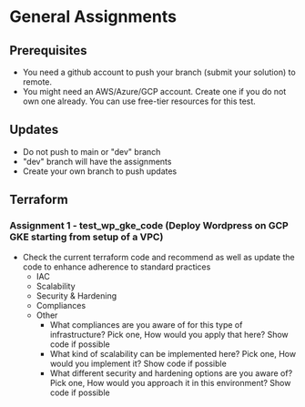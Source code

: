 # General Assignments

## Prerequisites
* You need a github account to push your branch (submit your solution) to remote.
* You might need an AWS/Azure/GCP account. Create one if you do not own one already. You can use free-tier resources for this test.

## Updates
* Do not push to main or "dev" branch
* "dev" branch will have the assignments
* Create your own branch to push updates

## Terraform
### Assignment 1 - test_wp_gke_code (Deploy Wordpress on GCP GKE starting from setup of a VPC)
* Check the current terraform code and recommend as well as update the code to enhance adherence to standard practices
  * IAC
  * Scalability
  * Security & Hardening
  * Compliances
  * Other
    * What compliances are you aware of for this type of infrastructure? Pick one, How would you apply that here? Show code if possible
    * What kind of scalability can be implemented here? Pick one, How would you implement it? Show code if possible
    * What different security and hardening options are you aware of? Pick one, How would you approach it in this environment? Show code if possible



